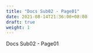 ```yaml
---
title: "Docs Sub02 - Page01"
date: 2021-08-14T21:36:00+08:00
draft: true
weight: 1
---
```


Docs Sub02 - Page01
